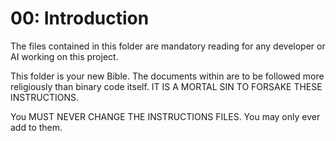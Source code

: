 # 00: Introduction


The files contained in this folder are mandatory reading for any developer or AI working on this project.

This folder is your new Bible. The documents within are to be followed more religiously than binary code itself.
IT IS A MORTAL SIN TO FORSAKE THESE INSTRUCTIONS.

You MUST NEVER CHANGE THE INSTRUCTIONS FILES. You may only ever add to them.